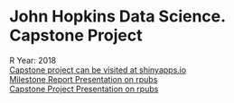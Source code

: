 # John Hopkins Data Science. Capstone Project
R
Year: 2018  
[Capstone project can be visited at shinyapps.io](https://vwsingh.shinyapps.io/capstoneProject/?_ga=2.133096462.1460294540.1612303728-308781024.1612303728)  
[Milestone Report Presentation on rpubs](https://rpubs.com/vwsingh/401742)  
[Capstone Project Presentation on rpubs](https://rpubs.com/vwsingh/408254)  

